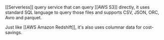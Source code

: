 [[Serverless]] query service that can query [[AWS S3]] directly, it uses standard SQL language to query those files and supports CSV, JSON, ORC, Avro and parquet.

Just like [[AWS Amazon Redshift]], it's also uses columnar data for cost-savings.